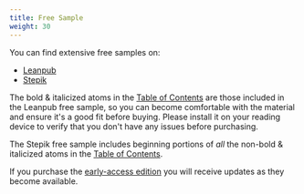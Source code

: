 ```yaml
---
title: Free Sample
weight: 30
---
```


You can find extensive free samples on:

- [Leanpub](https://leanpub.com/AtomicKotlin)
- [Stepik](https://stepik.org/course/15001)

The bold & italicized atoms in the [Table of Contents]() are those included
in the Leanpub free sample, so you can become comfortable with the material and
ensure it's a good fit before buying. Please install it on your reading device
to verify that you don't have any issues before purchasing.

The Stepik free sample includes beginning portions of *all* the non-bold &
italicized atoms in the [Table of Contents]().

If you purchase the
[early-access edition](https://www.atomickotlin.com/earlyaccess/) you will
receive updates as they become available.
